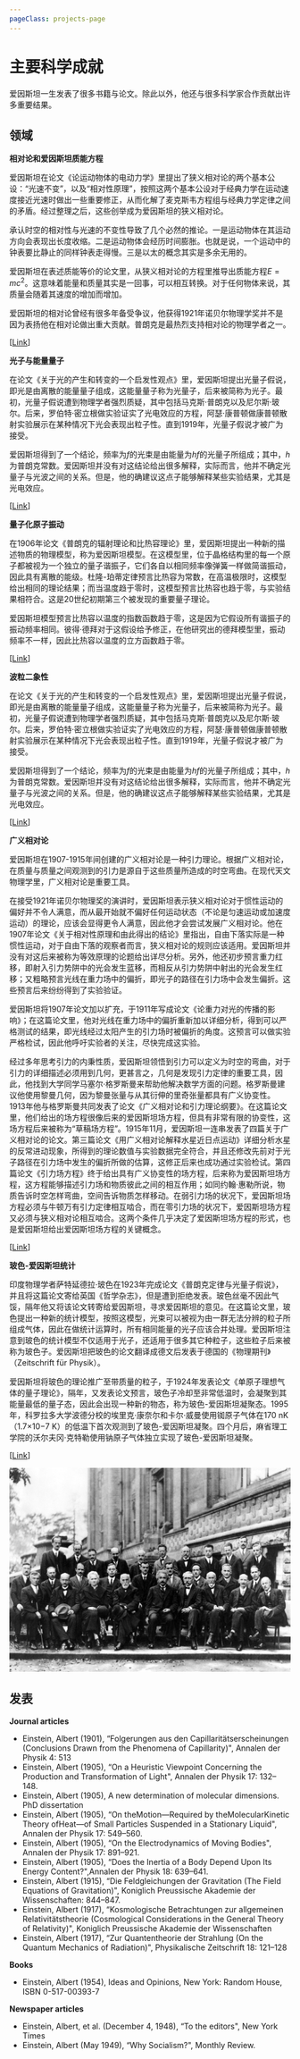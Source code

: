 ```yaml
---
pageClass: projects-page
---
```


# 主要科学成就

爱因斯坦一生发表了很多书籍与论文。除此以外，他还与很多科学家合作贡献出许多重要结果。

## 领域

<ProjectCard image="/profile/World_line.svg">

  **相对论和爱因斯坦质能方程**

爱因斯坦在论文《论运动物体的电动力学》里提出了狭义相对论的两个基本公设：“光速不变”，以及“相对性原理”，按照这两个基本公设对于经典力学在运动速度接近光速时做出一些重要修正，从而化解了麦克斯韦方程组与经典力学定律之间的矛盾。经过整理之后，这些创举成为爱因斯坦的狭义相对论。

承认时空的相对性与光速的不变性导致了几个必然的推论。一是运动物体在其运动方向会表现出长度收缩。二是运动物体会经历时间膨胀。也就是说，一个运动中的钟表要比静止的同样钟表走得慢。三是以太的概念其实是多余无用的。

爱因斯坦在表述质能等价的论文里，从狭义相对论的方程里推导出质能方程$E = mc^2$。这意味着能量和质量其实是一回事，可以相互转换。对于任何物体来说，其质量会随着其速度的增加而增加。

爱因斯坦的相对论曾经有很多年备受争议，他获得1921年诺贝尔物理学奖并不是因为表扬他在相对论做出重大贡献。普朗克是最热烈支持相对论的物理学者之一。

[[Link](https://zh.wikipedia.org/wiki/%E7%8B%B9%E7%BE%A9%E7%9B%B8%E5%B0%8D%E8%AB%96)]

</ProjectCard>

<ProjectCard image="/profile/Photoelectric_effect.svg">

**光子与能量量子**

在论文《关于光的产生和转变的一个启发性观点》里，爱因斯坦提出光量子假说，即光是由离散的能量量子组成，这能量量子称为光量子，后来被简称为光子。最初，光量子假说遭到物理学者强烈质疑，其中包括马克斯·普朗克以及尼尔斯·玻尔。后来，罗伯特·密立根做实验证实了光电效应的方程，阿瑟·康普顿做康普顿散射实验展示在某种情况下光会表现出粒子性。直到1919年，光量子假说才被广为接受。

爱因斯坦得到了一个结论，频率为$f$的光束是由能量为$hf$的光量子所组成；其中，$h$为普朗克常数。爱因斯坦并没有对这结论给出很多解释，实际而言，他并不确定光量子与光波之间的关系。但是，他的确建议这点子能够解释某些实验结果，尤其是光电效应。

[[Link](https://zh.wikipedia.org/wiki/光電效應)]

</ProjectCard>

<ProjectCard image="/profile/DebyeVSEinstein.jpg">

**量子化原子振动**

在1906年论文《普朗克的辐射理论和比热容理论》里，爱因斯坦提出一种新的描述物质的物理模型，称为爱因斯坦模型。在这模型里，位于晶格结构里的每一个原子都被视为一个独立的量子谐振子，它们各自以相同频率像弹簧一样做简谐振动，因此具有离散的能级。杜隆-珀蒂定律预言比热容为常数，在高温极限时，这模型给出相同的理论结果；而当温度趋于零时，这模型预言比热容也趋于零，与实验结果相符合。这是20世纪初期第三个被发现的重要量子理论。

爱因斯坦模型预言比热容以温度的指数函数趋于零，这是因为它假设所有谐振子的振动频率相同。彼得·德拜对于这假设给予修正，在他研究出的德拜模型里，振动频率不一样，因此比热容以温度的立方函数趋于零。

[[Link](https://zh.wikipedia.org/wiki/%E6%84%9B%E5%9B%A0%E6%96%AF%E5%9D%A6%E6%A8%A1%E5%9E%8B)]

</ProjectCard>

<ProjectCard image="/profile/Dualite.jpg">

**波粒二象性**

在论文《关于光的产生和转变的一个启发性观点》里，爱因斯坦提出光量子假说，即光是由离散的能量量子组成，这能量量子称为光量子，后来被简称为光子。最初，光量子假说遭到物理学者强烈质疑，其中包括马克斯·普朗克以及尼尔斯·玻尔。后来，罗伯特·密立根做实验证实了光电效应的方程，阿瑟·康普顿做康普顿散射实验展示在某种情况下光会表现出粒子性。直到1919年，光量子假说才被广为接受。

爱因斯坦得到了一个结论，频率为$f$的光束是由能量为$hf$的光量子所组成；其中，$h$为普朗克常数。爱因斯坦并没有对这结论给出很多解释，实际而言，他并不确定光量子与光波之间的关系。但是，他的确建议这点子能够解释某些实验结果，尤其是光电效应。

  [[Link](https://zh.wikipedia.org/wiki/%E6%B3%A2%E7%B2%92%E4%BA%8C%E8%B1%A1%E6%80%A7)]

</ProjectCard>

<ProjectCard image="/profile/Black_Hole_Milkyway.jpg">

**广义相对论**

爱因斯坦在1907-1915年间创建的广义相对论是一种引力理论。根据广义相对论，在质量与质量之间观测到的引力是源自于这些质量所造成的时空弯曲。在现代天文物理学里，广义相对论是重要工具。

在接受1921年诺贝尔物理奖的演讲时，爱因斯坦表示狭义相对论对于惯性运动的偏好并不令人满意，而从最开始就不偏好任何运动状态（不论是匀速运动或加速度运动）的理论，应该会显得更令人满意，因此他才会尝试发展广义相对论。他在1907年论文《关于相对性原理和由此得出的结论》里指出，自由下落实际是一种惯性运动，对于自由下落的观察者而言，狭义相对论的规则应该适用。爱因斯坦并没有对这后来被称为等效原理的论题给出详尽分析。另外，他还初步预言重力红移，即射入引力势阱中的光会发生蓝移，而相反从引力势阱中射出的光会发生红移；又粗略预言光线在重力场中的偏折，即光子的路径在引力场中会发生偏折。这些预言后来纷纷得到了实验验证。

爱因斯坦将1907年论文加以扩充，于1911年写成论文《论重力对光的传播的影响》；在这篇论文里，他对光线在重力场中的偏折重新加以详细分析，得到可以严格测试的结果，即光线经过太阳产生的引力场时被偏折的角度。这预言可以做实验严格检试，因此他呼吁实验者的关注，尽快完成这实验。

经过多年思考引力的内秉性质，爱因斯坦领悟到引力可以定义为时空的弯曲，对于引力的详细描述必须用到几何，更甚言之，几何是发现引力定律的重要工具，因此，他找到大学同学马塞尔·格罗斯曼来帮助他解决数学方面的问题。格罗斯曼建议他使用黎曼几何，因为黎曼张量与从其衍伸的里奇张量都具有广义协变性。1913年他与格罗斯曼共同发表了论文《广义相对论和引力理论纲要》。在这篇论文里，他们给出的场方程很像后来的爱因斯坦场方程，但具有非常有限的协变性，这场方程后来被称为“草稿场方程”。1915年11月，爱因斯坦一连串发表了四篇关于广义相对论的论文。第三篇论文《用广义相对论解释水星近日点运动》详细分析水星的反常进动现象，所得到的理论数值与实验数据完全符合，并且还修改先前对于光子路径在引力场中发生的偏折所做的估算，这修正后来也成功通过实验检试。第四篇论文《引力场方程》终于给出具有广义协变性的场方程，后来称为爱因斯坦场方程，这方程能够描述引力场和物质彼此之间的相互作用；如同约翰·惠勒所说，物质告诉时空怎样弯曲，空间告诉物质怎样移动。在弱引力场的状况下，爱因斯坦场方程必须与牛顿万有引力定律相互啮合，而在零引力场的状况下，爱因斯坦场方程又必须与狭义相对论相互啮合。这两个条件几乎决定了爱因斯坦场方程的形式，也是爱因斯坦给出爱因斯坦场方程的关键概念。

[[Link](https://zh.wikipedia.org/wiki/%E5%BB%A3%E7%BE%A9%E7%9B%B8%E5%B0%8D%E8%AB%96)]

</ProjectCard>

<ProjectCard image="/profile/QuantumPhaseTransition.svg">

**玻色-爱因斯坦统计**

印度物理学者萨特延德拉·玻色在1923年完成论文《普朗克定律与光量子假说》，并且将这篇论文寄给英国《哲学杂志》，但是遭到拒绝发表。玻色丝毫不因此气馁，隔年他又将该论文转寄给爱因斯坦，寻求爱因斯坦的意见。在这篇论文里，玻色提出一种新的统计模型，按照这模型，光束可以被视为由一群无法分辨的粒子所组成气体，因此在做统计运算时，所有相同能量的光子应该合并处理。爱因斯坦注意到玻色的统计模型不仅适用于光子，还适用于很多其它种粒子，这些粒子后来被称为玻色子。爱因斯坦把玻色的论文翻译成德文后发表于德国的《物理期刊》（Zeitschrift für Physik）。

爱因斯坦将玻色的理论推广至带质量的粒子，于1924年发表论文《单原子理想气体的量子理论》，隔年，又发表论文预言，玻色子冷却至非常低温时，会凝聚到其能量最低的量子态，因此会出现一种新的物态，称为玻色-爱因斯坦凝聚态。1995年，科罗拉多大学波德分校的埃里克·康奈尔和卡尔·威曼使用铷原子气体在170 nK（1.7×10−7 K）的低温下首次观测到了玻色-爱因斯坦凝聚。四个月后，麻省理工学院的沃尔夫冈·克特勒使用钠原子气体独立实现了玻色-爱因斯坦凝聚。

[[Link](https://zh.wikipedia.org/wiki/%E7%8E%BB%E8%89%B2-%E7%88%B1%E5%9B%A0%E6%96%AF%E5%9D%A6%E5%87%9D%E8%81%9A)]

</ProjectCard>

![](/profile/Solvay_conference_1927.jpg)

## 发表

<ProjectCard>

**Journal articles**

- Einstein, Albert (1901), “Folgerungen aus den Capillaritätserscheinungen (Conclusions Drawn from the Phenomena of Capillarity)", Annalen der Physik 4: 513
- Einstein, Albert (1905), “On a Heuristic Viewpoint Concerning the Production and Transformation of Light", Annalen der Physik 17: 132–148.
- Einstein, Albert (1905), A new determination of molecular dimensions. PhD dissertation
- Einstein, Albert (1905), “On theMotion—Required by theMolecularKinetic Theory ofHeat—of Small Particles Suspended in a Stationary Liquid", Annalen der Physik 17: 549–560.
- Einstein, Albert (1905), “On the Electrodynamics of Moving Bodies", Annalen der Physik 17: 891–921.
- Einstein, Albert (1905), “Does the Inertia of a Body Depend Upon Its Energy Content?",Annalen der Physik 18: 639–641.
- Einstein, Albert (1915), “Die Feldgleichungen der Gravitation (The Field Equations of Gravitation)", Koniglich Preussische Akademie der Wissenschaften: 844–847.
- Einstein, Albert (1917), “Kosmologische Betrachtungen zur allgemeinen Relativitätstheorie (Cosmological Considerations in the General Theory of Relativity)", Koniglich Preussische Akademie der Wissenschaften
- Einstein, Albert (1917), “Zur Quantentheorie der Strahlung (On the Quantum Mechanics of Radiation)", Physikalische Zeitschrift 18: 121–128

**Books**

- Einstein, Albert (1954), Ideas and Opinions, New York: Random House, ISBN 0-517-00393-7

**Newspaper articles**

- Einstein, Albert, et al. (December 4, 1948), “To the editors", New York Times
- Einstein, Albert (May 1949), “Why Socialism?", Monthly Review.

</ProjectCard>

<style lang="stylus">
.projects-page
  background-color #fafbfc
.md-card .card-image
.md-card .card-image img
  width 322px !important
</style>
